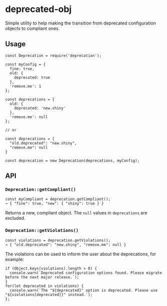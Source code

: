 # deprecated-obj

Simple utility to help making the transition from deprecated configuration objects to compliant ones.

## Usage

```
const Deprecation = require('deprecation');

const myConfig = {
  fine: true,
  old: {
    deprecated: true
  },
  'remove.me': 1
};

const deprecations = {
  old: {
    deprecated: 'new.shiny'
  },
  'remove.me': null
};

// or

const deprecations = {
  "old.deprecated": "new.shiny",
  "remove.me": null
}

const deprecation = new Deprecation(deprecations, myConfig);
```

## API

### `Deprecation::getCompliant()`

```
const myCompliant = deprecation.getCompliant();
→ { "fine": true, "new": { "shiny": true } }
```

Returns a new, compliant object. The `null` values in `deprecations` are excluded.

### `Deprecation::getViolations()`

```
const violations = deprecation.getViolations();
→ { "old.deprecated": "new.shiny", "remove.me": null }
```

The violations can be used to inform the user about the deprecations, for example:

```
if (Object.keys(violations).length > 0) {
  console.warn(`Deprecated configuration options found. Please migrate before the next major release.`);
}
for(let deprecated in violations) {
  console.warn(`The "${deprecated}" option is deprecated. Please use "${violations[deprecated]}" instead.`);
};
```
